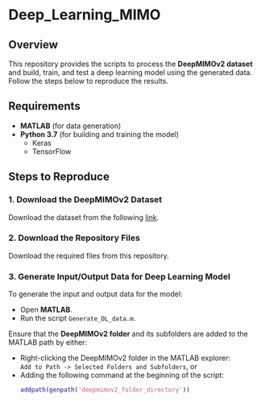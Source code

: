 # Deep_Learning_MIMO

## Overview

This repository provides the scripts to process the **DeepMIMOv2 dataset** and build, train, and test a deep learning model using the generated data. Follow the steps below to reproduce the results.

## Requirements

- **MATLAB** (for data generation)
- **Python 3.7** (for building and training the model)
  - Keras
  - TensorFlow

## Steps to Reproduce

### 1. Download the DeepMIMOv2 Dataset
Download the dataset from the following [link](https://deepmimo.net/scenarios/o1-scenario/).

### 2. Download the Repository Files
Download the required files from this repository.

### 3. Generate Input/Output Data for Deep Learning Model
To generate the input and output data for the model:

- Open **MATLAB**.
- Run the script `Generate_DL_data.m`.

Ensure that the **DeepMIMOv2 folder** and its subfolders are added to the MATLAB path by either:
- Right-clicking the DeepMIMOv2 folder in the MATLAB explorer:  
  `Add to Path -> Selected Folders and Subfolders`, or
- Adding the following command at the beginning of the script:
  ```matlab
  addpath(genpath('deepmimov2_folder_directory'))

